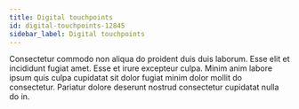 ```yaml
---
title: Digital touchpoints
id: digital-touchpoints-12845
sidebar_label: Digital touchpoints
---
```


Consectetur commodo non aliqua do proident duis duis laborum. Esse elit et incididunt fugiat amet. Esse et irure excepteur culpa. Minim anim labore ipsum quis culpa cupidatat sit dolor fugiat minim dolor mollit do consectetur. Pariatur dolore deserunt nostrud consectetur cupidatat nulla do in.

